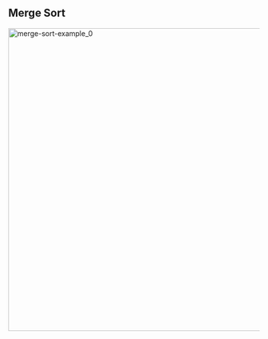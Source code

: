 ## Merge Sort
<img width="606" alt="merge-sort-example_0" src="https://user-images.githubusercontent.com/110761124/207109660-ea65bff1-c48a-4198-89d0-8d510a7883b1.png">
